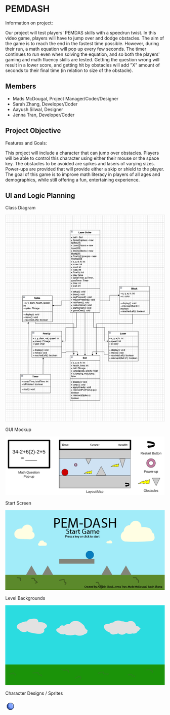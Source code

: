 # PEMDASH
Information on project:

Our project will test players' PEMDAS skills with a speedrun twist. In this video game, players will have to jump over and dodge obstacles. The aim of the game is to reach the end in the fastest time possible. However, during their run, a math equation will pop up every few seconds. The timer continues to run even when solving the equation, and so both the players' gaming and math fluency skills are tested. Getting the question wrong will result in a lower score, and getting hit by obstacles will add "X" amount of seconds to their final time (in relation to size of the obstacle).

## Members
* Mads McDougal, Project Manager/Coder/Designer
* Sarah Zhang, Developer/Coder
* Aayush Silwal, Designer
* Jenna Tran, Developer/Coder

## Project Objective
Features and Goals:

This project will include a character that can jump over obstacles. Players will be able to control this character using either their mouse or the space key. The obstacles to be avoided are spikes and lasers of varying sizes. Power-ups are provided that will provide either a skip or shield to the player. The goal of this game is to improve math literacy in players of all ages and demographics, while still offering a fun, entertaining experience.

## UI and Logic Planning
Class Diagram

![Class Diagram](https://github.com/olmpyia/GroupProject/blob/main/images/PEMDASH.png?raw=true)

GUI Mockup

![GUI Mockups](https://github.com/olmpyia/GroupProject/blob/main/images/(JT)GUIMockup.png?raw=true)

Start Screen

![Start Screen](https://github.com/olmpyia/GroupProject/blob/main/images/(MM)startscreen.png?raw=true)

Level Backgrounds

![Grass Background](https://github.com/olmpyia/GroupProject/blob/main/images/(MM)SceneA.png?raw=true)

Character Designs / Sprites

![character sprites](https://github.com/olmpyia/GroupProject/blob/main/images/(MM)Ball.png?raw=true)
